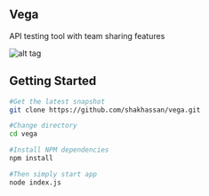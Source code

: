 Vega
----
API testing tool with team sharing features

![alt tag](https://cloud.githubusercontent.com/assets/2518862/24128659/426b4a80-0e18-11e7-9220-c28118410f7d.png)

Getting Started
----------------

```bash
#Get the latest snapshot
git clone https://github.com/shakhassan/vega.git

#Change directory
cd vega

#Install NPM dependencies
npm install

#Then simply start app
node index.js
```


